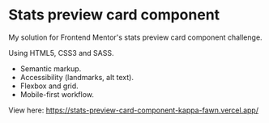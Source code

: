# Stats preview card component
My solution for Frontend Mentor's stats preview card component challenge.

Using HTML5, CSS3 and SASS.
* Semantic markup.
* Accessibility (landmarks, alt text).
* Flexbox and grid.
* Mobile-first workflow.

View here: https://stats-preview-card-component-kappa-fawn.vercel.app/
